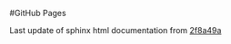 #GitHub Pages

Last update of sphinx html documentation from [2f8a49a](https://github.com/cedadev/asset-scanner/tree/2f8a49a9bc073febed63b7e6bc1c0c34f68d0ac0)
